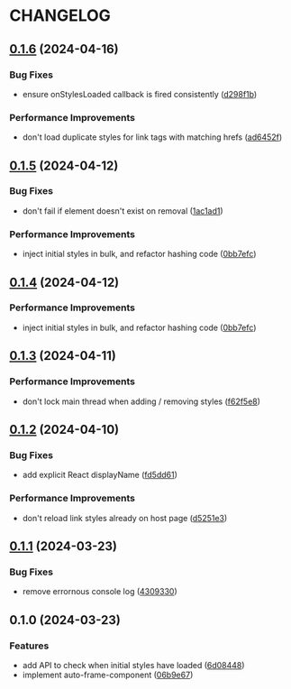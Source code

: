 # CHANGELOG

<!--__CHANGELOG_ENTRY__-->

## [0.1.6](https://github.com/measuredco/auto-frame-component/compare/v0.1.5...v0.1.6) (2024-04-16)


### Bug Fixes

* ensure onStylesLoaded callback is fired consistently ([d298f1b](https://github.com/measuredco/auto-frame-component/commit/d298f1b36ed31611604ad4a9f3e5f91da61ba775))


### Performance Improvements

* don't load duplicate styles for link tags with matching hrefs ([ad6452f](https://github.com/measuredco/auto-frame-component/commit/ad6452fdac880b3dc202aeab006d48ab8328e0e7))




## [0.1.5](https://github.com/measuredco/auto-frame-component/compare/v0.1.3...v0.1.5) (2024-04-12)


### Bug Fixes

* don't fail if element doesn't exist on removal ([1ac1ad1](https://github.com/measuredco/auto-frame-component/commit/1ac1ad182439af2f43e188e653adb44fdfa06f1b))


### Performance Improvements

* inject initial styles in bulk, and refactor hashing code ([0bb7efc](https://github.com/measuredco/auto-frame-component/commit/0bb7efce9996a1f1a2fd110ded94fed0a3f88ecd))




## [0.1.4](https://github.com/measuredco/auto-frame-component/compare/v0.1.3...v0.1.4) (2024-04-12)


### Performance Improvements

* inject initial styles in bulk, and refactor hashing code ([0bb7efc](https://github.com/measuredco/auto-frame-component/commit/0bb7efce9996a1f1a2fd110ded94fed0a3f88ecd))




## [0.1.3](https://github.com/measuredco/auto-frame-component/compare/v0.1.2...v0.1.3) (2024-04-11)


### Performance Improvements

* don't lock main thread when adding / removing styles ([f62f5e8](https://github.com/measuredco/auto-frame-component/commit/f62f5e83d896557734306830344303bfd84aad95))




## [0.1.2](https://github.com/measuredco/auto-frame-component/compare/v0.1.1...v0.1.2) (2024-04-10)


### Bug Fixes

* add explicit React displayName ([fd5dd61](https://github.com/measuredco/auto-frame-component/commit/fd5dd61a036e5587c1b70e93d5119777a8c964bd))


### Performance Improvements

* don't reload link styles already on host page ([d5251e3](https://github.com/measuredco/auto-frame-component/commit/d5251e3cb1f374d2c25c8fd0f110dde08ba82441))




## [0.1.1](https://github.com/measuredco/auto-frame-component/compare/v0.1.0...v0.1.1) (2024-03-23)


### Bug Fixes

* remove errornous console log ([4309330](https://github.com/measuredco/auto-frame-component/commit/4309330b005876dbefbc9ee1dd7aad41c5d667df))




## 0.1.0 (2024-03-23)


### Features

* add API to check when initial styles have loaded ([6d08448](https://github.com/measuredco/auto-frame-component/commit/6d084486c7bc153121d054eaa8d5d18feea65a86))
* implement auto-frame-component ([06b9e67](https://github.com/measuredco/auto-frame-component/commit/06b9e676410f33c317dbfcb6b4f6a7c7a36c6d7b))



